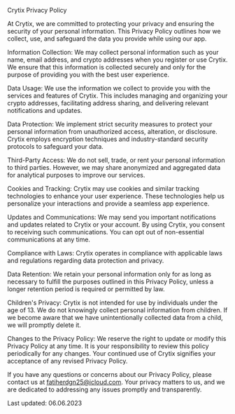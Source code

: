Crytix Privacy Policy

At Crytix, we are committed to protecting your privacy and ensuring the security of your personal information. This Privacy Policy outlines how we collect, use, and safeguard the data you provide while using our app.

Information Collection:
We may collect personal information such as your name, email address, and crypto addresses when you register or use Crytix. We ensure that this information is collected securely and only for the purpose of providing you with the best user experience.

Data Usage:
We use the information we collect to provide you with the services and features of Crytix. This includes managing and organizing your crypto addresses, facilitating address sharing, and delivering relevant notifications and updates.

Data Protection:
We implement strict security measures to protect your personal information from unauthorized access, alteration, or disclosure. Crytix employs encryption techniques and industry-standard security protocols to safeguard your data.

Third-Party Access:
We do not sell, trade, or rent your personal information to third parties. However, we may share anonymized and aggregated data for analytical purposes to improve our services.

Cookies and Tracking:
Crytix may use cookies and similar tracking technologies to enhance your user experience. These technologies help us personalize your interactions and provide a seamless app experience.

Updates and Communications:
We may send you important notifications and updates related to Crytix or your account. By using Crytix, you consent to receiving such communications. You can opt out of non-essential communications at any time.

Compliance with Laws:
Crytix operates in compliance with applicable laws and regulations regarding data protection and privacy.

Data Retention:
We retain your personal information only for as long as necessary to fulfill the purposes outlined in this Privacy Policy, unless a longer retention period is required or permitted by law.

Children's Privacy:
Crytix is not intended for use by individuals under the age of 13. We do not knowingly collect personal information from children. If we become aware that we have unintentionally collected data from a child, we will promptly delete it.

Changes to the Privacy Policy:
We reserve the right to update or modify this Privacy Policy at any time. It is your responsibility to review this policy periodically for any changes. Your continued use of Crytix signifies your acceptance of any revised Privacy Policy.

If you have any questions or concerns about our Privacy Policy, please contact us at fatiherdgn25@icloud.com. Your privacy matters to us, and we are dedicated to addressing any issues promptly and transparently.

Last updated: 06.06.2023

